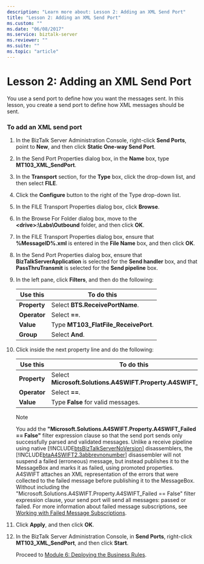 ```yaml
---
description: "Learn more about: Lesson 2: Adding an XML Send Port"
title: "Lesson 2: Adding an XML Send Port"
ms.custom: ""
ms.date: "06/08/2017"
ms.service: biztalk-server
ms.reviewer: ""
ms.suite: ""
ms.topic: "article"
---
```

# Lesson 2: Adding an XML Send Port
You use a send port to define how you want the messages sent. In this lesson, you create a send port to define how XML messages should be sent.  

### To add an XML send port  

1. In the BizTalk Server Administration Console, right-click **Send Ports**, point to **New**, and then click **Static One-way Send Port**.  

2. In the Send Port Properties dialog box, in the **Name** box, type **MT103_XML_SendPort**.  

3. In the **Transport** section, for the **Type** box, click the drop-down list, and then select **FILE**.  

4. Click the **Configure** button to the right of the Type drop-down list.  

5. In the FILE Transport Properties dialog box, click **Browse**.  

6. In the Browse For Folder dialog box, move to the **\<drive\>:\Labs\Outbound** folder, and then click **OK**.  

7. In the FILE Transport Properties dialog box, ensure that **%MessageID%.xml** is entered in the **File Name** box, and then click **OK**.  

8. In the Send Port Properties dialog box, ensure that **BizTalkServerApplication** is selected for the **Send handler** box, and that **PassThruTransmit** is selected for the **Send pipeline** box.  

9. In the left pane, click **Filters**, and then do the following:  


   |   Use this   |              To do this              |
   |--------------|--------------------------------------|
   | **Property** |   Select **BTS.ReceivePortName**.    |
   | **Operator** |            Select **==**.            |
   |  **Value**   | Type **MT103_FlatFile_ReceivePort**. |
   |  **Group**   |           Select **And**.            |


10. Click inside the next property line and do the following:  

    |Use this|To do this|  
    |--------------|----------------|  
    |**Property**|Select **Microsoft.Solutions.A4SWIFT.Property.A4SWIFT_Failed**|  
    |**Operator**|Select **==**.|  
    |**Value**|Type **False** for valid messages.|  

    > [!NOTE]
    >  You add the **"Microsoft.Solutions.A4SWIFT.Property.A4SWIFT_Failed == False"** filter expression clause so that the send port sends only successfully parsed and validated messages. Unlike a receive pipeline using native [!INCLUDE[btsBizTalkServerNoVersion](../../includes/btsbiztalkservernoversion-md.md)] disassemblers, the [!INCLUDE[btaA4SWIFT2.3abbrevnonumber](../../includes/btaa4swift2-3abbrevnonumber-md.md)] disassembler will not suspend a failed (erroneous) message, but instead publishes it to the MessageBox and marks it as failed, using promoted properties. A4SWIFT attaches an XML representation of the errors that were collected to the failed message before publishing it to the MessageBox.  
    > Without including the "Microsoft.Solutions.A4SWIFT.Property.A4SWIFT_Failed == False" filter expression clause, your send port will send all messages: passed or failed. For more information about failed message subscriptions, see [Working with Failed Message Subscriptions](../../adapters-and-accelerators/accelerator-swift/working-with-failed-message-subscriptions.md).  

11. Click **Apply**, and then click **OK**.  

12. In the BizTalk Server Administration Console, in **Send Ports**, right-click **MT103_XML_SendPort**, and then click **Start**.  

    Proceed to [Module 6: Deploying the Business Rules](../../adapters-and-accelerators/accelerator-swift/module-6-deploying-the-business-rules.md).
